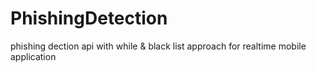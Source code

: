# PhishingDetection
phishing dection api with while & black list approach for realtime mobile application
